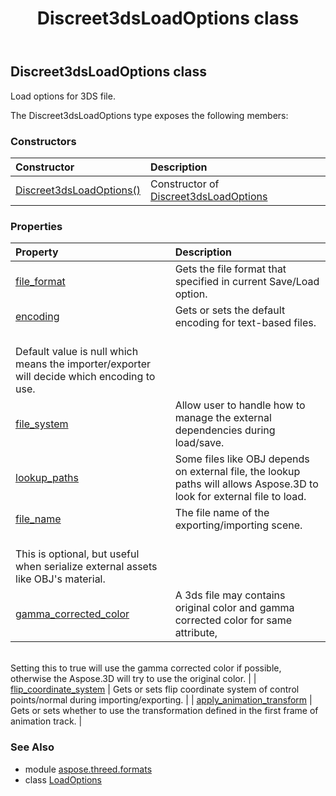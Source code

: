 ﻿---
title: Discreet3dsLoadOptions class
second_title: Aspose.3D for Python via .NET API References
description: 
type: docs
weight: 40
url: /python-net/aspose.threed.formats/discreet3dsloadoptions/
is_root: false
---

## Discreet3dsLoadOptions class

Load options for 3DS file.



The Discreet3dsLoadOptions type exposes the following members:

### Constructors
| Constructor | Description |
| :- | :- |
| [Discreet3dsLoadOptions()](/3d/python-net/aspose.threed.formats/discreet3dsloadoptions/__init__/#) | Constructor of [Discreet3dsLoadOptions](/3d/python-net/aspose.threed.formats/discreet3dsloadoptions) |


### Properties
| Property | Description |
| :- | :- |
| [file_format](/3d/python-net/aspose.threed.formats/discreet3dsloadoptions/file_format) | Gets the file format that specified in current Save/Load option. |
| [encoding](/3d/python-net/aspose.threed.formats/discreet3dsloadoptions/encoding) | Gets or sets the default encoding for text-based files.<br/>            Default value is null which means the importer/exporter will decide which encoding to use. |
| [file_system](/3d/python-net/aspose.threed.formats/discreet3dsloadoptions/file_system) | Allow user to handle how to manage the external dependencies during load/save. |
| [lookup_paths](/3d/python-net/aspose.threed.formats/discreet3dsloadoptions/lookup_paths) | Some files like OBJ depends on external file, the lookup paths will allows Aspose.3D to look for external file to load. |
| [file_name](/3d/python-net/aspose.threed.formats/discreet3dsloadoptions/file_name) | The file name of the exporting/importing scene.<br/>            This is optional, but useful when serialize external assets like OBJ's material. |
| [gamma_corrected_color](/3d/python-net/aspose.threed.formats/discreet3dsloadoptions/gamma_corrected_color) | A 3ds file may contains original color and gamma corrected color for same attribute,<br/>            Setting this to true will use the gamma corrected color if possible, <br/>            otherwise the Aspose.3D will try to use the original color. |
| [flip_coordinate_system](/3d/python-net/aspose.threed.formats/discreet3dsloadoptions/flip_coordinate_system) | Gets or sets flip coordinate system of control points/normal during importing/exporting. |
| [apply_animation_transform](/3d/python-net/aspose.threed.formats/discreet3dsloadoptions/apply_animation_transform) | Gets or sets whether to use the transformation defined in the first frame of animation track. |


### See Also

* module [aspose.threed.formats](../)
* class [LoadOptions](/3d/python-net/aspose.threed.formats/loadoptions)
